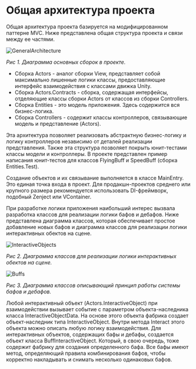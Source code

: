 # Общая архитектура проекта

Общая архитектура проекта базируется на модифицированном паттерне MVC. Ниже представлена общая структура проекта и связи между ее частями.

![GeneralArchitecture](https://github.com/dezhurko/faraway-platformer/assets/7524653/6dbe3220-bdf0-489d-81a1-7db9d8c89df3)

*Рис 1. Диаграмма основных сборок в проекте.*

* Сборка Actors - аналог сборки View, представляет собой максимально лишенные логики классы, предоставляющие интерфейс взаимодействия с классами движка Unity.
* Сборка Actors.Contracts - сборка, содержащая интерфейсы, отделяющие классы сборки Actors от классов из сборки Controllers.
* Сборка Entities - это модель приложения. Здесь содержится вся бизнес-логика.
* Сборка Controllers - содержит классы контроллеров, связывающие модель и представление (Actors).

Эта архитектура позволяет реализовать абстрактную бизнес-логику и логику контроллеров независимо от деталей реализации представления.
Также эта структура позволяет покрыть юнит-тестами классы модели и контроллеры.
В проекте представлен пример написания юнит-тестов для классов FlyingBuff и SpeedBuff (сборка Entities.Test).

Создание объектов и их связывание выполняется в классе MainEntry. Это единая точка входа в проект. Для продакшн-проектов среднего или крупного размера рекомендуется использовать DI-фреймворк, подобный Zenject или VContainer.

При разработке логики приложения наибольший интерес вызвала разработка классов для реализации логики бафов и дебафов.
Ниже представлена диаграмма классов, которая обеспечивает простое добавление новых бафов и диаграмма классов для реализации логики интерактивных обектов на сцене.

![InteractiveObjects](https://github.com/dezhurko/faraway-platformer/assets/7524653/2e22d365-5815-4a3c-8230-65d108931759)

*Рис 2. Диаграмма классов для реализации логики интерактивных обектов на сцене.*

![Buffs](https://github.com/dezhurko/faraway-platformer/assets/7524653/a49a0b50-fad2-414a-8fb5-0341a3707745)

*Рис 3. Диаграмма классов описывающий принцип работы системы бафов и дебафов.*

Любой интерактивный объект (Actors.InteractiveObject) при взаимодействии вызывает событие с параметром объекта-наследника класса InteractiveObjectData. На основе этого объекта фабрика создает объект-наследник типа InteractiveObject.
Внутри метода Interact этого объекта можно описать любую логику взаимодействия. Для интерактивных объектов, содержащих бафы и дебафы, создается объект класса BuffInteractiveObject. Который, в свою очередь, тоже содержит фабрику для создания определенного бафа.
Все бафы имеют метод, определяющий правила комбинирования бафов, чтобы корректно накладывать и снимать несколько одинаковых бафов.
